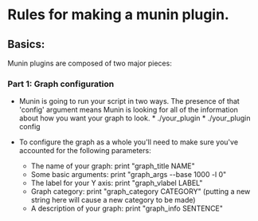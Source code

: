 Rules for making a munin plugin.
================================

## Basics:
Munin plugins are composed of two major pieces:
### Part 1: Graph configuration
* Munin is going to run your script in two ways.  The presence of that 'config' argument means Munin is looking for all of the information about how you want your graph to look.
      * ./your_plugin
      * ./your_plugin config

* To configure the graph as a whole you'll need to make sure you've accounted for the following parameters:
     * The name of your graph:        print "graph_title NAME"
     * Some basic arguments:          print "graph_args --base 1000 -l 0"
     * The label for your Y axis:     print "graph_vlabel LABEL"
     * Graph category:                print "graph_category CATEGORY" (putting a new string here will cause a new category to be made)
     * A description of your graph:   print "graph_info SENTENCE" 
      
      
      


